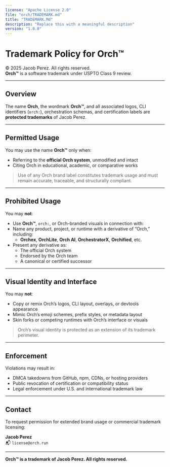 ```yaml
---
license: "Apache License 2.0"
file: "orch/TRADEMARK.md"
title: "TRADEMARK.Md"
description: "Replace this with a meaningful description"
version: "1.0.0"
---
```


# Trademark Policy for Orch™

© 2025 Jacob Perez. All rights reserved.  
**Orch™** is a software trademark under USPTO Class 9 review.

---

## Overview

The name **Orch**, the wordmark **Orch™**, and all associated logos, CLI identifiers (`orch:`), orchestration schemas, and certification labels are **protected trademarks** of Jacob Perez.

---

## Permitted Usage

You may use the name **Orch™** only when:

- Referring to the **official Orch system**, unmodified and intact
- Citing Orch in educational, academic, or comparative works

> Use of any Orch brand label constitutes trademark usage and must remain accurate, traceable, and structurally compliant.

---

## Prohibited Usage

You may **not**:

- Use **Orch™**, `orch:`, or Orch-branded visuals in connection with:
- Name any product, project, or runtime with a derivative of “Orch,” including:
  - **Orchex**, **OrchLite**, **Orch AI**, **OrchestratorX**, **Orchified**, etc.
- Present any derivative as:
  - The official Orch system
  - Endorsed by the Orch team
  - A canonical or certified successor

---

## Visual Identity and Interface

You may **not**:

- Copy or remix Orch’s logos, CLI layout, overlays, or devtools appearance
- Mimic Orch’s emoji schemes, prefix styles, or metadata layout
- Skin forks or competing runtimes with Orch’s interface or visuals

> Orch’s visual identity is protected as an extension of its trademark perimeter.

---

## Enforcement

Violations may result in:

- DMCA takedowns from GitHub, npm, CDNs, or hosting providers
- Public revocation of certification or compatibility status
- Legal enforcement under U.S. and international trademark law

---

## Contact

To request permission for extended brand usage or commercial trademark licensing:

**Jacob Perez**  
📬 `license@orch.run`

---

**Orch™ is a trademark of Jacob Perez. All rights reserved.**
